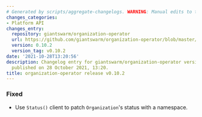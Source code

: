 ```yaml
---
# Generated by scripts/aggregate-changelogs. WARNING: Manual edits to this files will be overwritten.
changes_categories:
- Platform API
changes_entry:
  repository: giantswarm/organization-operator
  url: https://github.com/giantswarm/organization-operator/blob/master/CHANGELOG.md#0102---2021-10-28
  version: 0.10.2
  version_tag: v0.10.2
date: '2021-10-28T13:20:56'
description: Changelog entry for giantswarm/organization-operator version 0.10.2,
  published on 28 October 2021, 13:20.
title: organization-operator release v0.10.2
---
```


### Fixed
- Use `Status()` client to patch `Organization`'s status with a namespace.
